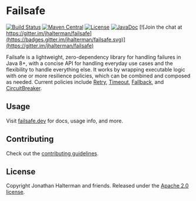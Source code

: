 # Failsafe

[![Build Status](https://travis-ci.org/jhalterman/failsafe.svg)](https://travis-ci.org/jhalterman/failsafe)
[![Maven Central](https://img.shields.io/maven-central/v/net.jodah/failsafe.svg?maxAge=60&colorB=53C92E)](https://maven-badges.herokuapp.com/maven-central/net.jodah/failsafe)
[![License](http://img.shields.io/:license-apache-brightgreen.svg)](http://www.apache.org/licenses/LICENSE-2.0.html)
[![JavaDoc](https://img.shields.io/maven-central/v/net.jodah/failsafe.svg?maxAge=60&label=javadoc)](https://failsafe.dev/javadoc/)
[![Join the chat at https://gitter.im/jhalterman/failsafe](https://badges.gitter.im/jhalterman/failsafe.svg)](https://gitter.im/jhalterman/failsafe)

Failsafe is a lightweight, zero-dependency library for handling failures in Java 8+, with a concise API for handling everyday use cases and the flexibility to handle everything else. It works by wrapping executable logic with one or more resilience policies, which can be combined and composed as needed. Current policies include [Retry](https://failsafe.dev/retry/), [Timeout](https://failsafe.dev/timeout/), [Fallback](https://failsafe.dev/fallback/), and [CircuitBreaker](https://failsafe.dev/circuit-breaker/).

## Usage

Visit [failsafe.dev](https://failsafe.dev) for docs, usage info, and more.

## Contributing

Check out the [contributing guidelines](https://github.com/failsafe-lib/failsafe/blob/master/CONTRIBUTING.md).

## License

Copyright Jonathan Halterman and friends. Released under the [Apache 2.0 license](https://github.com/failsafe-lib/failsafe/blob/master/LICENSE).